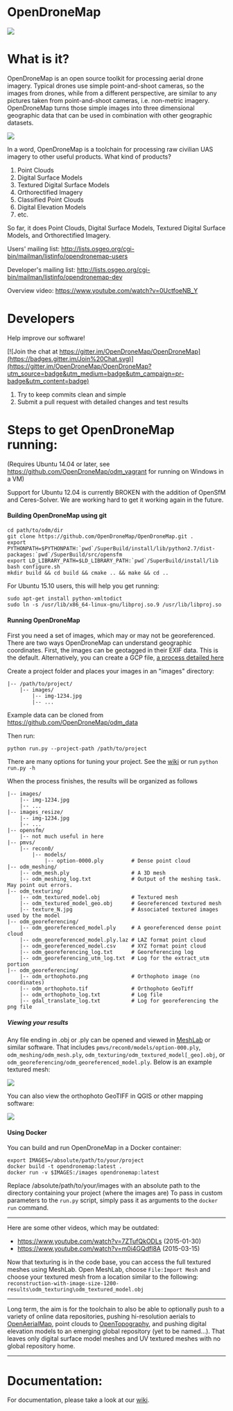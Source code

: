 # OpenDroneMap

![](https://opendronemap.github.io/OpenDroneMap/img/odm_image.png)

What is it?
===========

OpenDroneMap is an open source toolkit for processing aerial drone imagery. Typical drones use simple point-and-shoot cameras, so the images from drones, while from a different perspective, are similar to any pictures taken from point-and-shoot cameras, i.e. non-metric imagery. OpenDroneMap turns those simple images into three dimensional geographic data that can be used in combination with other geographic datasets.

![](https://opendronemap.github.io/OpenDroneMap/img/tol_ptcloud.png)

In a word, OpenDroneMap is a toolchain for processing raw civilian UAS imagery to other useful products. What kind of products?

1. Point Clouds
2. Digital Surface Models
3. Textured Digital Surface Models
4. Orthorectified Imagery
5. Classified Point Clouds
6. Digital Elevation Models
7. etc.

So far, it does Point Clouds, Digital Surface Models, Textured Digital Surface Models, and Orthorectified Imagery.

Users' mailing list: http://lists.osgeo.org/cgi-bin/mailman/listinfo/opendronemap-users

Developer's mailing list: http://lists.osgeo.org/cgi-bin/mailman/listinfo/opendronemap-dev

Overview video: https://www.youtube.com/watch?v=0UctfoeNB_Y

Developers
=================

Help improve our software!

[![Join the chat at https://gitter.im/OpenDroneMap/OpenDroneMap](https://badges.gitter.im/Join%20Chat.svg)](https://gitter.im/OpenDroneMap/OpenDroneMap?utm_source=badge&utm_medium=badge&utm_campaign=pr-badge&utm_content=badge)

1. Try to keep commits clean and simple
2. Submit a pull request with detailed changes and test results

Steps to get OpenDroneMap running:
==================================

(Requires Ubuntu 14.04 or later, see https://github.com/OpenDroneMap/odm_vagrant for running on Windows in a VM)

Support for Ubuntu 12.04 is currently BROKEN with the addition of OpenSfM and Ceres-Solver. We are working hard to get it working again in the future. 

#### Building OpenDroneMap using git

    cd path/to/odm/dir
    git clone https://github.com/OpenDroneMap/OpenDroneMap.git .
    export PYTHONPATH=$PYTHONPATH:`pwd`/SuperBuild/install/lib/python2.7/dist-packages:`pwd`/SuperBuild/src/opensfm
    export LD_LIBRARY_PATH=$LD_LIBRARY_PATH:`pwd`/SuperBuild/install/lib
    bash configure.sh
    mkdir build && cd build && cmake .. && make && cd ..

 For Ubuntu 15.10 users, this will help you get running:

    sudo apt-get install python-xmltodict
    sudo ln -s /usr/lib/x86_64-linux-gnu/libproj.so.9 /usr/lib/libproj.so
    
#### Running OpenDroneMap

First you need a set of images, which may or may not be georeferenced. There are two ways OpenDroneMap can understand geographic coordinates. First, the images can be geotagged in their EXIF data. This is the default. Alternatively, you can create a GCP file, [a process detailed here](https://github.com/OpenDroneMap/OpenDroneMap/wiki/2.-Running-OpenDroneMap#running-odm-with-ground-control)

Create a project folder and places your images in an "images" directory:


    |-- /path/to/project/
        |-- images/
            |-- img-1234.jpg
            |-- ...


Example data can be cloned from https://github.com/OpenDroneMap/odm_data

Then run:

    python run.py --project-path /path/to/project
    
There are many options for tuning your project. See the [wiki](https://github.com/OpenDroneMap/OpenDroneMap/wiki/3.-Run-Time-Parameters) or run `python run.py -h`

When the process finishes, the results will be organized as follows

    |-- images/
        |-- img-1234.jpg
        |-- ...
    |-- images_resize/
        |-- img-1234.jpg
        |-- ...
    |-- opensfm/
        |-- not much useful in here
    |-- pmvs/
        |-- recon0/
            |-- models/
                |-- option-0000.ply         # Dense point cloud
    |-- odm_meshing/
        |-- odm_mesh.ply                    # A 3D mesh
        |-- odm_meshing_log.txt             # Output of the meshing task. May point out errors.
    |-- odm_texturing/
        |-- odm_textured_model.obj          # Textured mesh
        |-- odm_textured_model_geo.obj      # Georeferenced textured mesh
        |-- texture_N.jpg                   # Associated textured images used by the model
    |-- odm_georeferencing/
        |-- odm_georeferenced_model.ply     # A georeferenced dense point cloud
        |-- odm_georeferenced_model.ply.laz # LAZ format point cloud
        |-- odm_georeferenced_model.csv     # XYZ format point cloud
        |-- odm_georeferencing_log.txt      # Georeferencing log
        |-- odm_georeferencing_utm_log.txt  # Log for the extract_utm portion
    |-- odm_georeferencing/
        |-- odm_orthophoto.png              # Orthophoto image (no coordinates)
        |-- odm_orthophoto.tif              # Orthophoto GeoTiff
        |-- odm_orthophoto_log.txt          # Log file
        |-- gdal_translate_log.txt          # Log for georeferencing the png file

##### Viewing your results

Any file ending in .obj or .ply can be opened and viewed in [MeshLab](http://meshlab.sourceforge.net/) or similar software. That includes `pmvs/recon0/models/option-000.ply`, `odm_meshing/odm_mesh.ply`, `odm_texturing/odm_textured_model[_geo].obj`, or `odm_georeferencing/odm_georeferenced_model.ply`. Below is an example textured mesh:

![](https://opendronemap.github.io/OpenDroneMap/img/tol_text.png)

You can also view the orthophoto GeoTIFF in QGIS or other mapping software:

![](https://raw.githubusercontent.com/OpenDroneMap/OpenDroneMap/dev/img/bellus_map.png)

#### Using Docker

You can build and run OpenDroneMap in a Docker container:

    export IMAGES=/absolute/path/to/your/project
    docker build -t opendronemap:latest .
    docker run -v $IMAGES:/images opendronemap:latest

Replace /absolute/path/to/your/images with an absolute path to the directory containing your project (where the images are)
To pass in custom parameters to the `run.py` script, simply pass it as arguments to the `docker run` command.

---

Here are some other videos, which may be outdated:

- https://www.youtube.com/watch?v=7ZTufQkODLs (2015-01-30)
- https://www.youtube.com/watch?v=m0i4GQdfl8A (2015-03-15)

Now that texturing is in the code base, you can access the full textured meshes using MeshLab. Open MeshLab, choose `File:Import Mesh` and choose your textured mesh from a location similar to the following: `reconstruction-with-image-size-1200-results\odm_texturing\odm_textured_model.obj`

---

Long term, the aim is for the toolchain to also be able to optionally push to a variety of online data repositories, pushing hi-resolution aerials to [OpenAerialMap](http://opentopography.org/), point clouds to [OpenTopography](http://opentopography.org/), and pushing digital elevation models to an emerging global repository (yet to be named...). That leaves only digital surface model meshes and UV textured meshes with no global repository home.

---


Documentation:
==============

For documentation, please take a look at our [wiki](https://github.com/OpenDroneMap/OpenDroneMap/wiki).


